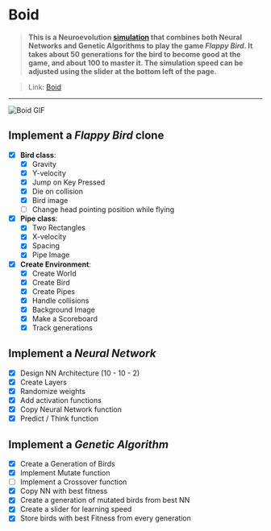 # Boid

>**This is a Neuroevolution [simulation](https://boid.belhoussine.com) that combines both Neural Networks and Genetic Algorithms to play the game *Flappy Bird*.
It takes about 50 generations for the bird to become good at the game, and about 100 to master it.
The simulation speed can be adjusted using the slider at the bottom left of the page.** 

>Link: [Boid](https://boid.belhoussine.com)
---------------

![Boid GIF](images/demo.gif)

## Implement a *Flappy Bird* clone
- [x] **Bird class**:
    - [x] Gravity
    - [x] Y-velocity
    - [x] Jump on Key Pressed
    - [x] Die on collision
    - [x] Bird image
    - [ ] Change head pointing position while flying

- [x] **Pipe class**:
    - [x] Two Rectangles
    - [x] X-velocity
    - [x] Spacing 
    - [x] Pipe Image

- [x] **Create Environment**:
    - [x] Create World
    - [x] Create Bird
    - [x] Create Pipes
    - [x] Handle collisions
    - [x] Background Image
    - [x] Make a Scoreboard 
    - [x] Track generations

## Implement a *Neural Network* 
- [x] Design NN Architecture (10 - 10 - 2)
- [x] Create Layers
- [x] Randomize weights
- [x] Add activation functions
- [x] Copy Neural Network function
- [x] Predict / Think function

## Implement a *Genetic Algorithm*
- [x] Create a Generation of Birds
- [x] Implement Mutate function
- [ ] Implement a Crossover function
- [x] Copy NN with best fitness
- [x] Create a generation of mutated birds from best NN
- [x] Create a slider for learning speed
- [x] Store birds with best Fitness from every generation
